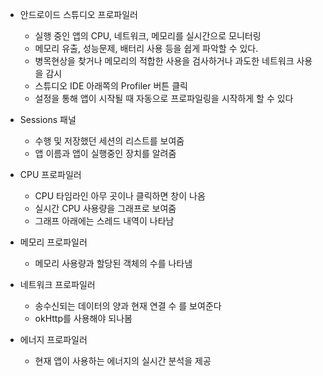 - 안드로이드 스튜디오 프로파일러
	- 실행 중인 앱의 CPU, 네트워크, 메모리를 실시간으로 모니터링
	- 메모리 유출, 성능문제, 배터리 사용 등을 쉽게 파악할 수 있다.
	- 병목현상을 찾거나 메모리의 적합한 사용을 검사하거나 과도한 네트워크 사용을 감시
	- 스튜디오 IDE 아래쪽의 Profiler 버튼 클릭
	- 설정을 통해 앱이 시작될 때 자동으로 프로파일링을 시작하게 할 수 있다

- Sessions 패널
	- 수행 및 저장했던 세션의 리스트를 보여줌
	- 앱 이름과 앱이 실행중인 장치를 알려줌

- CPU 프로파일러
	- CPU 타임라인 아무 곳이나 클릭하면 창이 나옴
	- 실시간 CPU 사용량을 그래프로 보여줌
	- 그래프 아래에는 스레드 내역이 나타남

- 메모리 프로파일러
	- 메모리 사용량과 할당된 객체의 수를 나타냄

- 네트워크 프로파일러
	- 송수신되는 데이터의 양과 현재 연결 수 를 보여준다
	- okHttp를 사용해야 되나봄

- 에너지 프로파일러
	- 현재 앱이 사용하는 에너지의 실시간 분석을 제공

